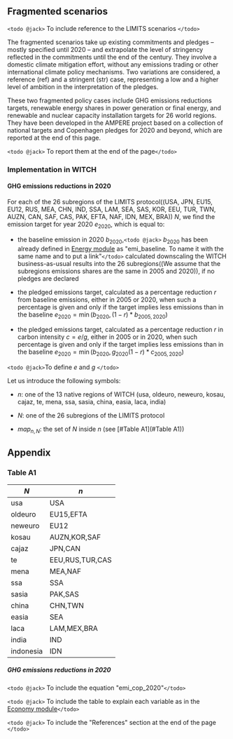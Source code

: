 ## Fragmented scenarios

`<todo @jack>` To include reference to the LIMITS scenarios `</todo>`

The fragmented scenarios take up existing commitments and pledges – mostly specified until
2020 – and extrapolate the level of stringency reflected in the commitments until the end of the century. They involve a domestic climate mitigation effort, without any emissions trading or other international climate policy mechanisms. Two variations are considered, a reference (ref) and a stringent (str) case, representing a low and a higher level of ambition in the interpretation of the pledges.

These two fragmented policy cases include GHG emissions reductions targets, renewable energy shares in power generation or final energy, and renewable and nuclear capacity installation targets for 26 world regions. They have been developed in the AMPERE project based on a collection of national targets and Copenhagen pledges for 2020 and beyond, which are reported at the end of this page.


`<todo @jack>` To report them at the end of the page`</todo>`



### Implementation in WITCH

#### GHG emissions reductions in 2020

For each of the 26 subregions of the LIMITS protocol((USA, JPN, EU15, EU12, RUS, MEA, CHN, IND, SSA, LAM, SEA, SAS, KOR, EEU, TUR, TWN, AUZN, CAN, SAF, CAS, PAK, EFTA, NAF, IDN, MEX, BRA)) $N$, we find the emission target for year 2020 $e_{2020}$, which is equal to:

*  the baseline emission in 2020 $b_{2020}$,`<todo @jack>` $b_{2020}$ has been already defined in [Energy module](mod_energy) as "emi_baseline. To name it with the same name and to put a link"`</todo>`
 calculated downscaling the WITCH business-as-usual results into the 26 subregions((We assume that the subregions emissions shares are the same in 2005 and 2020)), if no pledges are declared

*  the pledged emissions target, calculated as a percentage reduction $r$ from baseline emissions, either in 2005 or 2020, when such a percentage is given and only if the target implies less emissions than in the baseline  $e_{2020} = \min(b_{2020}, (1-r)*b_{2005,2020})$

*  the pledged emissions target, calculated as a percentage reduction $r$ in carbon intensity $c=e/g$, either in 2005 or in 2020, when such percentage is given and only if the target implies less emissions than in the baseline $e_{2020} = \min(b_{2020}, g_{2020} (1-r)*c_{2005,2020})$

`<todo @jack>`To define $e$ and $g$ `</todo>`

Let us introduce the following symbols:

*  $n$: one of the 13 native regions of WITCH (usa, oldeuro, neweuro, kosau, cajaz, te, mena, ssa, sasia, china, easia, laca, india)

*  $N$: one of the 26 subregions of the LIMITS protocol 

*  $map_{n,N}$: the set of $N$ inside $n$  (see [#Table A1](#Table A1))


## Appendix

### Table A1

 | $N$       | $n$             | 
 | ---       | ---             | 
 | usa       | USA             | 
 | oldeuro   | EU15,EFTA       | 
 | neweuro   | EU12            | 
 | kosau     | AUZN,KOR,SAF    | 
 | cajaz     | JPN,CAN         | 
 | te        | EEU,RUS,TUR,CAS | 
 | mena      | MEA,NAF         | 
 | ssa       | SSA             | 
 | sasia     | PAK,SAS         | 
 | china     | CHN,TWN         | 
 | easia     | SEA             | 
 | laca      | LAM,MEX,BRA     | 
 | india     | IND             | 
 | indonesia | IDN             | 


##### GHG emissions reductions in 2020

`<todo @jack>` To include the equation "emi_cop_2020"`</todo>`

`<todo @jack>` To include the table to explain each variable as in the [Economy module](mod_economy)`</todo>`

`<todo @jack>` To include the "References" section at the end of the page `</todo>`

